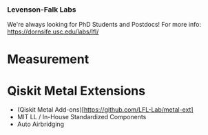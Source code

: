 ### Levenson-Falk Labs
We're always looking for PhD Students and Postdocs! For more info: https://dornsife.usc.edu/labs/lfl/

# Measurement

# Qiskit Metal Extensions
- (Qiskit Metal Add-ons)[https://github.com/LFL-Lab/metal-ext]
-   MIT LL / In-House Standardized Components
-   Auto Airbridging


